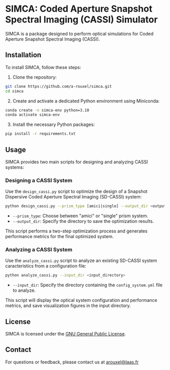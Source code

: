 # SIMCA: Coded Aperture Snapshot Spectral Imaging (CASSI) Simulator

SIMCA is a package designed to perform optical simulations for Coded Aperture Snapshot Spectral Imaging (CASSI). 


## Installation

To install SIMCA, follow these steps:

1. Clone the repository:

```bash
git clone https://github.com/a-rouxel/simca.git
cd simca
```

2. Create and activate a dedicated Python environment using Miniconda:

```bash
conda create -n simca-env python=3.10
conda activate simca-env
```

3. Install the necessary Python packages:

```bash
pip install -r requirements.txt
```

## Usage

SIMCA provides two main scripts for designing and analyzing CASSI systems:

### Designing a CASSI System

Use the `design_cassi.py` script to optimize the design of a Snapshot Dispersive Coded Aperture Spectral Imaging (SD-CASSI) system:

```bash
python design_cassi.py --prism_type [amici|single] --output_dir <output_directory>
```

- `--prism_type`: Choose between "amici" or "single" prism system.
- `--output_dir`: Specify the directory to save the optimization results.

This script performs a two-step optimization process and generates performance metrics for the final optimized system.

### Analyzing a CASSI System

Use the `analyze_cassi.py` script to analyze an existing SD-CASSI system caracteristics from a configuration file:

```bash
python analyze_cassi.py --input_dir <input_directory>
```

- `--input_dir`: Specify the directory containing the `config_system.yml` file to analyze.

This script will display the optical system configuration and performance metrics, and save visualization figures in the input directory.


## License

SIMCA is licensed under the [GNU General Public License](https://www.gnu.org/licenses/gpl-3.0.en.html).

## Contact

For questions or feedback, please contact us at arouxel@laas.fr
